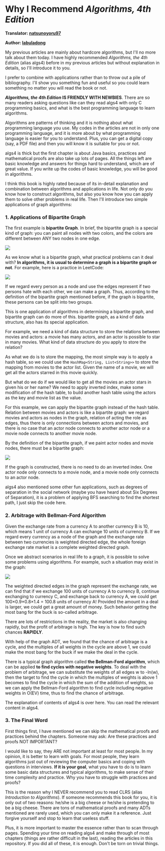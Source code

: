 # Why I Recommend _Algorithms, 4th Edition_

**Translator: [natsunoyoru97](https://github.com/natsunoyoru97)**

**Author: [labuladong](https://github.com/labuladong)**

My previous articles are mainly about hardcore algorithms, but I'll no more talk about them today. I have highly recommended _Algorithms, the 4th Edition_ (alias algs4) before in my previous articles but without explanation in details, so I'll introduce it to you.

I prefer to combine with applications rather than to throw out a pile of bibliography. I'll show you something fun and useful so you could learn something no matter you will read the book or not.

**_Algorithms, the 4th Edition_ IS FRIENDLY WITH NEWBIES**. There are so many readers asking questions like can they read algs4 with only C programming basics, and what is the best programming language to learn algorithms.


Algorithms are patterns of thinking and it is nothing about what programming language you use. My codes in the articles are not in only one programming language, and it is more about by what programming language is easier for you to understand. Plus, you can get a digital copy (say, a PDF file) and then you will know it is suitable for you or not.

algs4 is thick but the first chapter is about Java basics, practices and mathematical proofs are also take up lots of pages. All the things left are basic knowledge and answers for things hard to understand, which are of great value. If you write up the codes of basic knowledge, you will be good in algorithms.

I think this book is highly rated because of its in-detail explanation and combination between algorithms and applications in life. Not only do you know how to construct algorithms, but also you know how you can apply them to solve other problems in real life. Then I'll introduce two simple applications of graph algorithms:  


### 1. Applications of Bipartite Graph

The first example is **bipartite Graph**. In brief, the bipartite graph is a special kind of graph: you can paint all nodes with two colors, and the colors are different between ANY two nodes in one edge.

![](../pictures/algo4/1.jpg)

As we know what is a bipartite graph, what practical problems can it deal with? **In algorithms, it is usual to determine a graph is a bipartite graph or not**. For example, here is a practice in LeetCode:

![](../pictures/algo4/title.png)

If we regard every person as a node and use the edges represent if two persons hate with each other, we can make a graph. Thus, according to the definition of the bipartite graph mentioned before, if the graph is bipartite, these persons can be split into two groups.

This is one application of algorithms in determining a bipartite graph, and bipartite graph can do more of this. bipartite graph, as a kind of data structure, also has its special application.

For example, we need a kind of data structure to store the relations between movies and actors: a movie has many actors, and an actor is possible to star in many movies. What kind of data structure do you apply to store the relation?

As what we do is to store the mapping, the most simple way is to apply a hash table, so we could use the `HashMap<String, List<String>>` to store the mapping from movies to the actor list. Given the name of a movie, we will get all the actors starred in this movie quickly.

But what do we do if we would like to get all the movies an actor stars in given his or her name? We need to apply inverted index, make some modification of the hash table, to build another hash table using the actors as the key and movie list as the value.

For this example, we can apply the bipartite graph instead of the hash table. Relation between movies and actors is like a bipartite graph: we regard movies and actors as nodes in the graph, relation of acting the role as edges, thus there is only connections between actors and movies, and there is no case that an actor node connects to another actor node or a movie node connects to another movie node.

By the definition of the bipartite graph, if we paint actor nodes and movie nodes, there must be a bipartite graph:

![](../pictures/algo4/2.jpg)

If the graph is constructed, there is no need to do an inverted index. One actor node only connects to a movie node, and a movie node only connects to an actor node.

algs4 also mentioned some other fun applications, such as degrees of separation in the social network (maybe you have heard about Six Degrees of Separation), it is a problem of applying BFS searching to find the shortest path, I just skip the code here.

### 2. Arbitrage with Bellman-Ford Algorithm

Given the exchange rate from a currency A to another currency B is 10, which means 1 unit of currency A can exchange 10 units of currency B. If we regard every currency as a node of the graph and the exchange rate between two currencies is weighted directed edge, the whole foreign exchange rate market is a complete weighted directed graph.

Once we abstract scenarios in real life to a graph, it is possible to solve some problems using algorithms. For example, such a situation may exist in the graph:

![](../pictures/algo4/3.jpg)

The weighted directed edges in the graph represent the exchange rate, we can find that if we exchange 100 units of currency A to currency B, continue exchanging to currency C, and exchange back to currency A, we could get 100×0.9×0.8×1.4 = 100.8 units of currency A! Provided the amount in a deal is larger, we could get a great amount of money. Such behavior getting the most bang for the buck is so-called arbitrage.

There are lots of restrictions in the reality, the market is also changing rapidly, but the profit of arbitrage is high. The key is how to find such chances **RAPIDLY**.

With help of the graph ADT, we found that the chance of arbitrage is a cycle, and the multiples of all weights in the cycle are above 1, we could make the most bang for the buck if we make the deal in the cycle.

There is a typical graph algorithm called **the Bellman-Ford algorithm**, which can be applied **to find cycles with negative weights**. To deal with the problem of arbitrage, we can substitute the weights of all edges w to -ln(w), then the target to find the cycle in which the multiples of weights is above 1 becomes to find the cycle in which the sum of the addition of weights, so we can apply the Bellman-Ford algorithm to find cycle including negative weights in O(EV) time, thus to find the chance of arbitrage.

The explanation of contents of algs4 is over here. You can read the relevant content in algs4. 

### 3. The Final Word

First things first, I have mentioned we can skip the mathematical proofs and practices behind the chapters. Someone may ask: Are these practices and proofs NOT IMPORTANT?

I would like to say, they ARE not important at least for most people. In my opinion, it is better to learn with goals. For most people, they learn algorithms just out of reviewing the computer basics and coping with questions in interviews. **If it is your goal**, what you have to do is to learn some basic data structures and typical algorithms, to make sense of their time complexity and practice. Why you have to struggle with practices and proofs?

This is the reason why I NEVER recommend you to read CLRS (alias _Introduction to Algorithms_). If someone recommends this book for you, it is only out of two reasons: he/she is a big cheese or he/she is pretending to be a big cheese. There are tons of mathematical proofs and many ADTs mentioned are rarely used, which you can only make it a reference. Just forgive yourself and stop to learn that useless stuff. 

Plus, it is more important to master the essence rather than to scan through pages. Spending your time on reading algs4 and make through of most chapters (things are rather difficult in the last), reading the articles in this repository. If you did all of these, it is enough. Don't be torn on trivial things.
